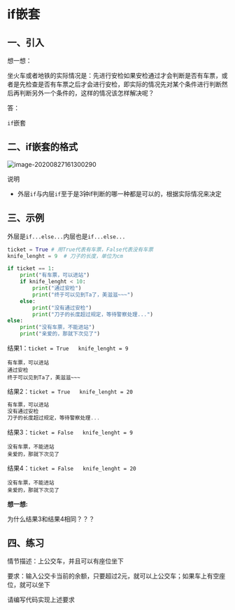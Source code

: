 # if嵌套

## 一、引入

想一想：

坐火车或者地铁的实际情况是：先进行安检如果安检通过才会判断是否有车票，或者是先检查是否有车票之后才会进行安检，即实际的情况先对某个条件进行判断然后再判断另外一个条件的，这样的情况该怎样解决呢？

答：

`if`嵌套



## 二、if嵌套的格式

![image-20200827161300290](https://cdn.itprojects.cn/04book/0002.book.img/2020-python38/iuew4.png)

说明

 * 外层`if`与内层`if`至于是3钟if判断的哪一种都是可以的，根据实际情况来决定



## 三、示例

外层是`if...else...`内层也是`if...else...`

```python
ticket = True # 用True代表有车票，False代表没有车票
knife_lenght = 9  # 刀子的长度，单位为cm

if ticket == 1:
	print("有车票，可以进站")
	if knife_lenght < 10:
		print("通过安检")
		print("终于可以见到Ta了，美滋滋~~~")
	else:
		print("没有通过安检")
		print("刀子的长度超过规定，等待警察处理...")
else:
	print("没有车票，不能进站")
	print("亲爱的，那就下次见了")
```

结果1：`ticket = True   knife_lenght = 9`

```
有车票，可以进站
通过安检
终于可以见到Ta了，美滋滋~~~
```

结果2：`ticket = True   knife_lenght = 20`

```c
有车票，可以进站
没有通过安检
刀子的长度超过规定，等待警察处理...
```

结果3：`ticket = False   knife_lenght = 9`

```
没有车票，不能进站
亲爱的，那就下次见了
```

结果4：`ticket = False   knife_lenght = 20`

```
没有车票，不能进站
亲爱的，那就下次见了
```

**想一想:**

为什么结果3和结果4相同？？？



## 四、练习

情节描述：上公交车，并且可以有座位坐下

要求：输入公交卡当前的余额，只要超过2元，就可以上公交车；如果车上有空座位，就可以坐下

请编写代码实现上述要求